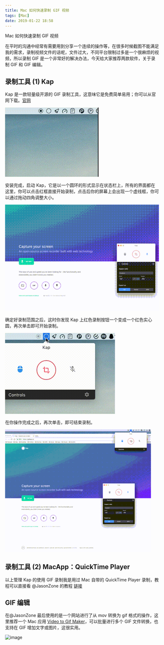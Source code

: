 ```yaml
---
title: Mac 如何快速录制 GIF 视频
tags: [Mac]
date: 2019-01-22 18:58
---
```


Mac 如何快速录制 GIF 视频

在平时的沟通中经常有需要用到分享一个连续的操作等，在很多时候截图不能满足我的需求，录制视频文件的话呢，文件过大，不同平台限制过多是一个很麻烦的视频，所以录制 GIF 是一个非常好的解决办法，今天给大家推荐两款软件，关于录制 GIF 和 GIF 编辑。

## 录制工具 (1) Kap

Kap 是一款轻量级开源的 GIF 录制工具，这意味它是免费简单易用；你可以从官网下载。[官网](https://getkap.co/)

![image](images/50_6a084f59.gif)

安装完成，启动 Kap，它是以一个圆环的形式显示在状态栏上，所有的界面都在这里，你可以点击红框直接开始录制，点击后你的屏幕上会出现一个虚线框，你可以通过拖动四角调整大小。

![image](images/50_7964718e.gif)

确定好录制范围之后，这时你发现 Kap 上红色录制按钮一个变成一个红色实心圆，再次单击即可开始录制。

![image](images/50_94c3f3ec.gif)

在你操作完成之后，再次单击，即可结束录制。

![image](images/50_e38100b4.gif)

## 录制工具 (2) MacApp：QuickTime Player

以上管理 Kap 的使用 GIF 录制我是用过 Mac 自带的 QuickTime Player 录制，教程可以直接看 @JasonZone 的教程 [链接](https://mp.weixin.qq.com/s/lgHOrpZ2PE8hJWU3O_IDUA)

## GIF 编辑

在@JasonZone 最后使用的是一个网站进行了从 mov 转换为 gif 格式的操作，这里推荐一个 Mac 应用 [Video to Gif Maker](http://www.aiseesoft.com/app-store/video-to-gif-maker/)，可以批量进行多个 GIF 文件转换，也支持在 GIF 增加文字或图片，这很实用。

![image](images/50_a044a23a.gif)
